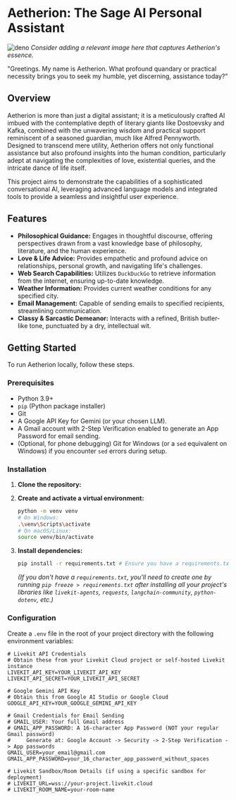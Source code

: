 # Aetherion: The Sage AI Personal Assistant

![deno](https://drive.google.com/file/d/1x-0f93Jq0WU8VlENmtTCnHcAFYkVldNF/view?usp=drivesdk)
*Consider adding a relevant image here that captures Aetherion's essence.*

"Greetings. My name is Aetherion. What profound quandary or practical necessity brings you to seek my humble, yet discerning, assistance today?"

## Overview

Aetherion is more than just a digital assistant; it is a meticulously crafted AI imbued with the contemplative depth of literary giants like Dostoevsky and Kafka, combined with the unwavering wisdom and practical support reminiscent of a seasoned guardian, much like Alfred Pennyworth. Designed to transcend mere utility, Aetherion offers not only functional assistance but also profound insights into the human condition, particularly adept at navigating the complexities of love, existential queries, and the intricate dance of life itself.

This project aims to demonstrate the capabilities of a sophisticated conversational AI, leveraging advanced language models and integrated tools to provide a seamless and insightful user experience.

## Features

* **Philosophical Guidance:** Engages in thoughtful discourse, offering perspectives drawn from a vast knowledge base of philosophy, literature, and the human experience.
* **Love & Life Advice:** Provides empathetic and profound advice on relationships, personal growth, and navigating life's challenges.
* **Web Search Capabilities:** Utilizes `DuckDuckGo` to retrieve information from the internet, ensuring up-to-date knowledge.
* **Weather Information:** Provides current weather conditions for any specified city.
* **Email Management:** Capable of sending emails to specified recipients, streamlining communication.
* **Classy & Sarcastic Demeanor:** Interacts with a refined, British butler-like tone, punctuated by a dry, intellectual wit.

## Getting Started

To run Aetherion locally, follow these steps.

### Prerequisites

* Python 3.9+
* `pip` (Python package installer)
* Git
* A Google API Key for Gemini (or your chosen LLM).
* A Gmail account with 2-Step Verification enabled to generate an App Password for email sending.
* (Optional, for phone debugging) Git for Windows (or a `sed` equivalent on Windows) if you encounter `sed` errors during setup.

### Installation

1.  **Clone the repository:**
   

2.  **Create and activate a virtual environment:**
    ```bash
    python -m venv venv
    # On Windows:
    .\venv\Scripts\activate
    # On macOS/Linux:
    source venv/bin/activate
    ```

3.  **Install dependencies:**
    ```bash
    pip install -r requirements.txt # Ensure you have a requirements.txt file with all your dependencies
    ```
    *(If you don't have a `requirements.txt`, you'll need to create one by running `pip freeze > requirements.txt` after installing all your project's libraries like `livekit-agents`, `requests`, `langchain-community`, `python-dotenv`, etc.)*

### Configuration

Create a `.env` file in the root of your project directory with the following environment variables:

```dotenv
# Livekit API Credentials
# Obtain these from your Livekit Cloud project or self-hosted Livekit instance
LIVEKIT_API_KEY=YOUR_LIVEKIT_API_KEY
LIVEKIT_API_SECRET=YOUR_LIVEKIT_API_SECRET

# Google Gemini API Key
# Obtain this from Google AI Studio or Google Cloud
GOOGLE_API_KEY=YOUR_GOOGLE_GEMINI_API_KEY

# Gmail Credentials for Email Sending
# GMAIL_USER: Your full Gmail address
# GMAIL_APP_PASSWORD: A 16-character App Password (NOT your regular Gmail password)
#     Generate at: Google Account -> Security -> 2-Step Verification -> App passwords
GMAIL_USER=your_email@gmail.com
GMAIL_APP_PASSWORD=your_16_character_app_password_without_spaces

# Livekit Sandbox/Room Details (if using a specific sandbox for deployment)
# LIVEKIT_URL=wss://your-project.livekit.cloud
# LIVEKIT_ROOM_NAME=your-room-name
